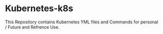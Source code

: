 # Kubernetes-k8s
This Repository contains Kubernetes YML files and Commands for personal / Future and Refrence Use.
